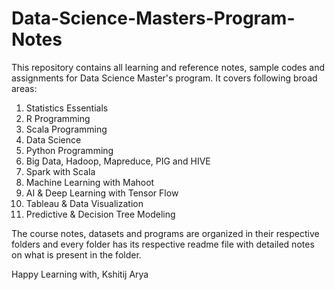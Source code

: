 # Data-Science-Masters-Program-Notes
This repository contains all learning and reference notes, sample codes and assignments for Data Science Master's program. It covers following broad areas:

1. Statistics Essentials 
2. R Programming
3. Scala Programming
4. Data Science 
5. Python Programming
6. Big Data, Hadoop, Mapreduce, PIG and HIVE
7. Spark with Scala
8. Machine Learning with Mahoot
9. AI & Deep Learning with Tensor Flow
10. Tableau & Data Visualization
11. Predictive & Decision Tree Modeling

The course notes, datasets and programs are organized in their respective folders and every folder has its respective readme file with detailed notes on what is present in the folder.

Happy Learning with,
Kshitij Arya
